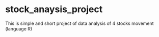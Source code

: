 # stock_anaysis_project
This is simple and short project of data analysis of 4 stocks movement (language R)
